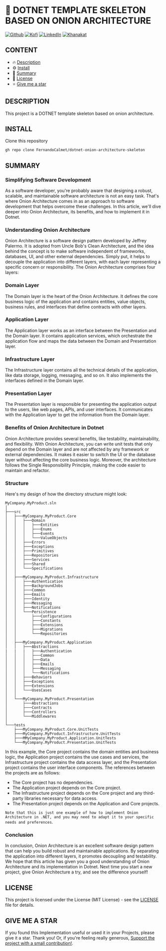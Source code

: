 # 🦄 DOTNET TEMPLATE SKELETON BASED ON ONION ARCHITECTURE

[![Github][github-shield]][github-url]
[![Kofi][kofi-shield]][kofi-url]
[![LinkedIn][linkedin-shield]][linkedin-url]
[![Khanakat][khanakat-shield]][khanakat-url]

## CONTENT

* 🔥 [Description](#description)
* ⚙️ [Install](#install)
* 📓 [Summary](#summary)
* 📄 [License](#license)
* ⭐️ [Give me a star](#give-me-a-star)

## DESCRIPTION

This project is a DOTNET template skeleton based on onion architecture.

## INSTALL

Clone this repository

```bash
gh repo clone FernandoCalmet/dotnet-onion-architecture-skeleton
```

## SUMMARY

### Simplifying Software Development
As a software developer, you're probably aware that designing a robust, scalable, and maintainable software architecture is not an easy task. That's where Onion Architecture comes in as an approach to software development that helps overcome these challenges. In this article, we'll dive deeper into Onion Architecture, its benefits, and how to implement it in Dotnet.

### Understanding Onion Architecture
Onion Architecture is a software design pattern developed by Jeffrey Palermo. It is adopted from Uncle Bob's Clean Architecture, and the idea behind the concept is to make software independent of frameworks, databases, UI, and other external dependencies. Simply put, it helps to decouple the application into different layers, with each layer representing a specific concern or responsibility. The Onion Architecture comprises four layers: 

### Domain Layer
The Domain layer is the heart of the Onion Architecture. It defines the core business logic of the application and contains entities, value objects, business rules, and interfaces that define contracts with other layers.

### Application Layer
The Application layer works as an interface between the Presentation and the Domain layer. It contains application services, which orchestrate the application flow and maps the data between the Domain and Presentation layer.

### Infrastructure Layer
The Infrastructure layer contains all the technical details of the application, like data storage, logging, messaging, and so on. It also implements the interfaces defined in the Domain layer.

### Presentation Layer
The Presentation layer is responsible for presenting the application output to the users, like web pages, APIs, and user interfaces. It communicates with the Application layer to get the information from the Domain layer.

### Benefits of Onion Architecture in Dotnet
Onion Architecture provides several benefits, like testability, maintainability, and flexibility. With Onion Architecture, you can write unit tests that only depend on the Domain layer and are not affected by any framework or external dependencies. It makes it easier to switch the UI or the database layer without affecting the core business logic. Moreover, the architecture follows the Single Responsibility Principle, making the code easier to maintain and refactor.

### Structure
Here's my design of how the directory structure might look:

```
MyCompany.MyProduct.sln
│
├───src
│   ├───MyCompany.MyProduct.Core
│   │   ├───Domain
│   │   │   ├───Entities
│   │   │   ├───Enums
│   │   │   ├───Events
│   │   │   └───ValueObjects
│   │   ├───Errors
│   │   ├───Exceptions
│   │   ├───Primitives
│   │   ├───Repositories
│   │   ├───Services
│   │   ├───Shared
│   │   └───Specifications
│   │
│   ├───MyCompany.MyProduct.Infrastructure
│   │   ├───Authentication
│   │   ├───BackgroundJobs
│   │   ├───Common
│   │   ├───Emails
│   │   ├───Identity
│   │   ├───Messaging
│   │   ├───Notifications
│   │   └───Persistence
│   │       ├───Configurations
│   │       ├───Constants
│   │       ├───Extensions
│   │       ├───Migrations
│   │       └───Repositories
│   │
│   ├───MyCompany.MyProduct.Application
│   │   ├───Abstractions
|   |   |   ├───Authentication
│   │   │   ├───Common
│   │   │   ├───Data
│   │   │   ├───Emails
│   │   │   ├───Messaging
│   │   │   └───Notifications
│   │   ├───Behaviors
│   │   ├───Exceptions
│   │   ├───Extensions
│   │   └───UsesCases
│   │
│   └───MyCompany.MyProduct.Presentation
│       ├───Abstractions
│       ├───Contracts
│       ├───Controllers
│       └───Middlewares
│
└───tests
    ├───MyCompany.MyProduct.Core.UnitTests
    ├───MyCompany.MyProduct.Infrastructure.UnitTests
    ├───MMyCompany.MyProduct.Application.UnitTests
    └───MyCompany.MyProduct.Presentation.UnitTests
```

In this example, the Core project contains the domain entities and business logic, the Application project contains the use cases and services, the Infrastructure project contains the data access layer, and the Presentation project contains the user interface components. The references between the projects are as follows:

- The Core project has no dependencies.
- The Application project depends on the Core project.
- The Infrastructure project depends on the Core project and any third-party libraries necessary for data access.
- The Presentation project depends on the Application and Core projects.

`Note that this is just one example of how to implement Onion Architecture in .NET, and you may need to adapt it to your specific needs and preferences`.

### Conclusion
In conclusion, Onion Architecture is an excellent software design pattern that can help you build robust and maintainable applications. By separating the application into different layers, it promotes decoupling and testability. We hope that this article has given you a good understanding of Onion Architecture and its implementation in Dotnet. Next time you start a new project, give Onion Architecture a try, and see the difference yourself!

## LICENSE
This project is licensed under the License (MIT License) - see the [LICENSE](LICENSE) file for details.

## GIVE ME A STAR
If you found this Implementation useful or used it in your Projects, please give it a star. Thank you! Or, if you're feeling really generous, [Support the project with a small contribution!](https://ko-fi.com/fernandocalmet).

<!--- reference style links --->
[github-shield]: https://img.shields.io/badge/-@fernandocalmet-%23181717?style=flat-square&logo=github
[github-url]: https://github.com/fernandocalmet
[kofi-shield]: https://img.shields.io/badge/-@fernandocalmet-%231DA1F2?style=flat-square&logo=kofi&logoColor=ff5f5f
[kofi-url]: https://ko-fi.com/fernandocalmet
[linkedin-shield]: https://img.shields.io/badge/-fernandocalmet-blue?style=flat-square&logo=Linkedin&logoColor=white&link=https://www.linkedin.com/in/fernandocalmet
[linkedin-url]: https://www.linkedin.com/in/fernandocalmet
[khanakat-shield]: https://img.shields.io/badge/khanakat.com-brightgreen?style=flat-square
[khanakat-url]: https://khanakat.com

